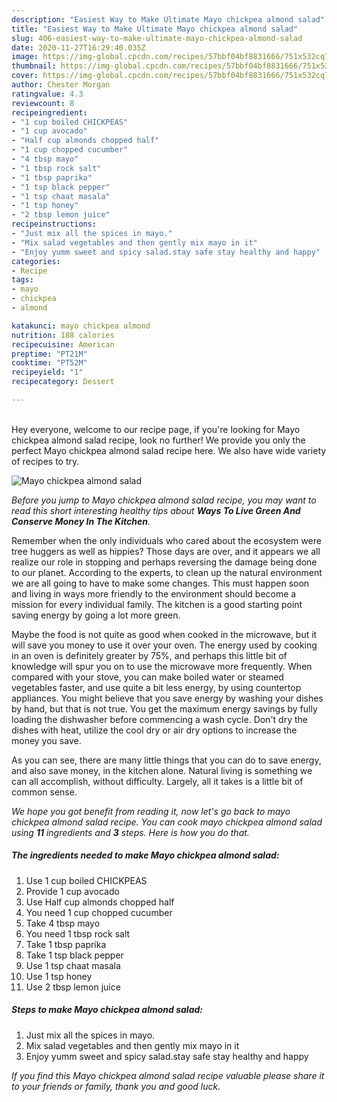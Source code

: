 ```yaml
---
description: "Easiest Way to Make Ultimate Mayo chickpea almond salad"
title: "Easiest Way to Make Ultimate Mayo chickpea almond salad"
slug: 406-easiest-way-to-make-ultimate-mayo-chickpea-almond-salad
date: 2020-11-27T16:29:40.035Z
image: https://img-global.cpcdn.com/recipes/57bbf04bf8831666/751x532cq70/mayo-chickpea-almond-salad-recipe-main-photo.jpg
thumbnail: https://img-global.cpcdn.com/recipes/57bbf04bf8831666/751x532cq70/mayo-chickpea-almond-salad-recipe-main-photo.jpg
cover: https://img-global.cpcdn.com/recipes/57bbf04bf8831666/751x532cq70/mayo-chickpea-almond-salad-recipe-main-photo.jpg
author: Chester Morgan
ratingvalue: 4.3
reviewcount: 8
recipeingredient:
- "1 cup boiled CHICKPEAS"
- "1 cup avocado"
- "Half cup almonds chopped half"
- "1 cup chopped cucumber"
- "4 tbsp mayo"
- "1 tbsp rock salt"
- "1 tbsp paprika"
- "1 tsp black pepper"
- "1 tsp chaat masala"
- "1 tsp honey"
- "2 tbsp lemon juice"
recipeinstructions:
- "Just mix all the spices in mayo."
- "Mix salad vegetables and then gently mix mayo in it"
- "Enjoy yumm sweet and spicy salad.stay safe stay healthy and happy"
categories:
- Recipe
tags:
- mayo
- chickpea
- almond

katakunci: mayo chickpea almond 
nutrition: 188 calories
recipecuisine: American
preptime: "PT21M"
cooktime: "PT52M"
recipeyield: "1"
recipecategory: Dessert

---
```

<br>
Hey everyone, welcome to our recipe page, if you're looking for Mayo chickpea almond salad recipe, look no further! We provide you only the perfect Mayo chickpea almond salad recipe here. We also have wide variety of recipes to try.
<br>


![Mayo chickpea almond salad](https://img-global.cpcdn.com/recipes/57bbf04bf8831666/751x532cq70/mayo-chickpea-almond-salad-recipe-main-photo.jpg)

<i>Before you jump to Mayo chickpea almond salad recipe, you may want to read this short interesting healthy tips about 
<strong>Ways To Live Green And Conserve Money In The Kitchen</strong>.</i>
</br>

Remember when the only individuals who cared about the ecosystem were tree huggers as well as hippies? Those days are over, and it appears we all realize our role in stopping and perhaps reversing the damage being done to our planet. According to the experts, to clean up the natural environment we are all going to have to make some changes. This must happen soon and living in ways more friendly to the environment should become a mission for every individual family. The kitchen is a good starting point saving energy by going a lot more green.

Maybe the food is not quite as good when cooked in the microwave, but it will save you money to use it over your oven. The energy used by cooking in an oven is definitely greater by 75%, and perhaps this little bit of knowledge will spur you on to use the microwave more frequently. When compared with your stove, you can make boiled water or steamed vegetables faster, and use quite a bit less energy, by using countertop appliances. You might believe that you save energy by washing your dishes by hand, but that is not true. You get the maximum energy savings by fully loading the dishwasher before commencing a wash cycle. Don't dry the dishes with heat, utilize the cool dry or air dry options to increase the money you save.

As you can see, there are many little things that you can do to save energy, and also save money, in the kitchen alone. Natural living is something we can all accomplish, without difficulty. Largely, all it takes is a little bit of common sense.


<i>We hope you got benefit from reading it, now let's go back to mayo chickpea almond salad recipe. You can cook mayo chickpea almond salad using <strong>11</strong> ingredients and <strong>3</strong> steps. Here is how you do that.
</i>

##### The ingredients needed to make Mayo chickpea almond salad:

1. Use 1 cup boiled CHICKPEAS
1. Provide 1 cup avocado
1. Use Half cup almonds chopped half
1. You need 1 cup chopped cucumber
1. Take 4 tbsp mayo
1. You need 1 tbsp rock salt
1. Take 1 tbsp paprika
1. Take 1 tsp black pepper
1. Use 1 tsp chaat masala
1. Use 1 tsp honey
1. Use 2 tbsp lemon juice


##### Steps to make Mayo chickpea almond salad:

1. Just mix all the spices in mayo.
1. Mix salad vegetables and then gently mix mayo in it
1. Enjoy yumm sweet and spicy salad.stay safe stay healthy and happy


<i>If you find this Mayo chickpea almond salad recipe valuable please share it to your friends or family, thank you and good luck.</i>
